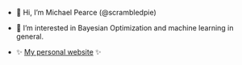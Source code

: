 - 👋 Hi, I’m Michael Pearce (@scrambledpie)

- 👀 I’m interested in Bayesian Optimization and machine learning in general.

- ✨ [My personal website](https://bayesianblog.com/) ✨
